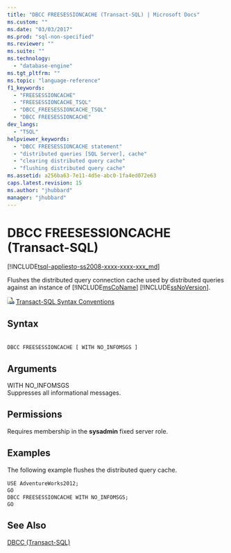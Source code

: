 ```yaml
---
title: "DBCC FREESESSIONCACHE (Transact-SQL) | Microsoft Docs"
ms.custom: ""
ms.date: "03/03/2017"
ms.prod: "sql-non-specified"
ms.reviewer: ""
ms.suite: ""
ms.technology: 
  - "database-engine"
ms.tgt_pltfrm: ""
ms.topic: "language-reference"
f1_keywords: 
  - "FREESESSIONCACHE"
  - "FREESESSIONCACHE_TSQL"
  - "DBCC_FREESESSIONCACHE_TSQL"
  - "DBCC FREESESSIONCACHE"
dev_langs: 
  - "TSQL"
helpviewer_keywords: 
  - "DBCC FREESESSIONCACHE statement"
  - "distributed queries [SQL Server], cache"
  - "clearing distributed query cache"
  - "flushing distributed query cache"
ms.assetid: a256ba63-7e11-4d5e-abc0-1fa4ed072e63
caps.latest.revision: 15
ms.author: "jhubbard"
manager: "jhubbard"
---
```

# DBCC FREESESSIONCACHE (Transact-SQL)
[!INCLUDE[tsql-appliesto-ss2008-xxxx-xxxx-xxx_md](../../database-engine/configure/windows/includes/tsql-appliesto-ss2008-xxxx-xxxx-xxx-md.md)]

  Flushes the distributed query connection cache used by distributed queries against an instance of [!INCLUDE[msCoName](../../advanced-analytics/r-services/tutorials/includes/msconame-md.md)] [!INCLUDE[ssNoVersion](../../advanced-analytics/r-services/includes/ssnoversion-md.md)].  
  
 ![Topic link icon](../../database-engine/configure/windows/media/topic-link.gif "Topic link icon") [Transact-SQL Syntax Conventions](../Topic/Transact-SQL%20Syntax%20Conventions%20\(Transact-SQL\).md)  
  
## Syntax  
  
```  
  
DBCC FREESESSIONCACHE [ WITH NO_INFOMSGS ]  
```  
  
## Arguments  
 WITH NO_INFOMSGS  
 Suppresses all informational messages.  
  
## Permissions  
 Requires membership in the **sysadmin** fixed server role.  
  
## Examples  
 The following example flushes the distributed query cache.  
  
```  
USE AdventureWorks2012;  
GO  
DBCC FREESESSIONCACHE WITH NO_INFOMSGS;  
GO  
```  
  
## See Also  
 [DBCC &#40;Transact-SQL&#41;](../../t-sql/database-console-commands/dbcc-transact-sql.md)  
  
  